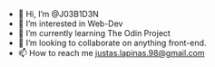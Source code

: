 - 👋 Hi, I’m @J03B1D3N
- 👀 I’m interested in Web-Dev
- 🌱 I’m currently learning The Odin Project
- 💞️ I’m looking to collaborate on anything front-end.
- 📫 How to reach me justas.lapinas.98@gmail.com

<!---
J03B1D3N/J03B1D3N is a ✨ special ✨ repository because its `README.md` (this file) appears on your GitHub profile.
You can click the Preview link to take a look at your changes.
--->
